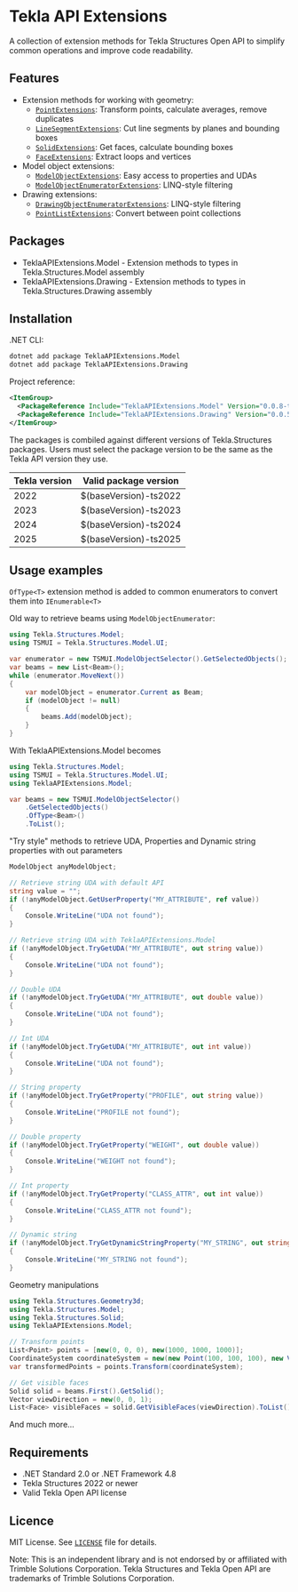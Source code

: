 # Tekla API Extensions

A collection of extension methods for Tekla Structures Open API to simplify common operations and improve code readability.

## Features

- Extension methods for working with geometry:
  - [`PointExtensions`](src/TeklaAPIExtensions.Model/PointExtensions.cs): Transform points, calculate averages, remove duplicates
  - [`LineSegmentExtensions`](src/TeklaAPIExtensions.Model/LineSegmentExtensions.cs): Cut line segments by planes and bounding boxes
  - [`SolidExtensions`](src/TeklaAPIExtensions.Model/SolidExtensions.cs): Get faces, calculate bounding boxes
  - [`FaceExtensions`](src/TeklaAPIExtensions.Model/FaceExtensions.cs): Extract loops and vertices
- Model object extensions:
  - [`ModelObjectExtensions`](src/TeklaAPIExtensions.Model/ModelObjectExtensions.cs): Easy access to properties and UDAs
  - [`ModelObjectEnumeratorExtensions`](src/TeklaAPIExtensions.Model/ModelObjectEnumeratorExtensions.cs): LINQ-style filtering
- Drawing extensions:
  - [`DrawingObjectEnumeratorExtensions`](src/TeklaAPIExtensions.Drawing/DrawingObjectEnumeratorExtensions.cs): LINQ-style filtering
  - [`PointListExtensions`](src/TeklaAPIExtensions.Drawing/PointListExtensions.cs): Convert between point collections

## Packages

- TeklaAPIExtensions.Model - Extension methods to types in Tekla.Structures.Model assembly
- TeklaAPIExtensions.Drawing - Extension methods to types in Tekla.Structures.Drawing assembly

## Installation

.NET CLI:

```sh
dotnet add package TeklaAPIExtensions.Model
dotnet add package TeklaAPIExtensions.Drawing
```

Project reference:
```xml
<ItemGroup>
  <PackageReference Include="TeklaAPIExtensions.Model" Version="0.0.8-ts2025" />
  <PackageReference Include="TeklaAPIExtensions.Drawing" Version="0.0.5-ts2025" />
</ItemGroup>
```

The packages is combiled against different versions of Tekla.Structures packages. Users must select the package version to be the same as the Tekla API version they use.

| Tekla version | Valid package version |
| ---|---|
| 2022 | $(baseVersion)-ts2022 |
| 2023 | $(baseVersion)-ts2023 |
| 2024 | $(baseVersion)-ts2024 |
| 2025 | $(baseVersion)-ts2025 |

## Usage examples

<code>OfType\<T></code> extension method is added to common enumerators to convert them into <code>IEnumerable\<T></code>

Old way to retrieve beams using <code>ModelObjectEnumerator</code>:

```c#
using Tekla.Structures.Model;
using TSMUI = Tekla.Structures.Model.UI;

var enumerator = new TSMUI.ModelObjectSelector().GetSelectedObjects();
var beams = new List<Beam>();
while (enumerator.MoveNext())
{
    var modelObject = enumerator.Current as Beam;
    if (modelObject != null)
    {
        beams.Add(modelObject);
    }
}
```

With TeklaAPIExtensions.Model becomes

```c#
using Tekla.Structures.Model;
using TSMUI = Tekla.Structures.Model.UI;
using TeklaAPIExtensions.Model;

var beams = new TSMUI.ModelObjectSelector()
    .GetSelectedObjects()
    .OfType<Beam>()
    .ToList();
```

"Try style" methods to retrieve UDA, Properties and Dynamic string properties with out parameters

```c#
ModelObject anyModelObject;

// Retrieve string UDA with default API
string value = "";
if (!anyModelObject.GetUserProperty("MY_ATTRIBUTE", ref value))
{
    Console.WriteLine("UDA not found");
}

// Retrieve string UDA with TeklaAPIExtensions.Model
if (!anyModelObject.TryGetUDA("MY_ATTRIBUTE", out string value))
{
    Console.WriteLine("UDA not found");
}

// Double UDA
if (!anyModelObject.TryGetUDA("MY_ATTRIBUTE", out double value))
{
    Console.WriteLine("UDA not found");
}

// Int UDA
if (!anyModelObject.TryGetUDA("MY_ATTRIBUTE", out int value))
{
    Console.WriteLine("UDA not found");
}

// String property
if (!anyModelObject.TryGetProperty("PROFILE", out string value))
{
    Console.WriteLine("PROFILE not found");
}

// Double property
if (!anyModelObject.TryGetProperty("WEIGHT", out double value))
{
    Console.WriteLine("WEIGHT not found");
}

// Int property
if (!anyModelObject.TryGetProperty("CLASS_ATTR", out int value))
{
    Console.WriteLine("CLASS_ATTR not found");
}

// Dynamic string
if (!anyModelObject.TryGetDynamicStringProperty("MY_STRING", out string value))
{
    Console.WriteLine("MY_STRING not found");
}
```

Geometry manipulations

```c#
using Tekla.Structures.Geometry3d;
using Tekla.Structures.Model;
using Tekla.Structures.Solid;
using TeklaAPIExtensions.Model;

// Transform points
List<Point> points = [new(0, 0, 0), new(1000, 1000, 1000)];
CoordinateSystem coordinateSystem = new(new Point(100, 100, 100), new Vector(1, 0, 0), new Vector(0, 1, 0));
var transformedPoints = points.Transform(coordinateSystem);

// Get visible faces
Solid solid = beams.First().GetSolid();
Vector viewDirection = new(0, 0, 1);
List<Face> visibleFaces = solid.GetVisibleFaces(viewDirection).ToList();
```

And much more...

## Requirements

- .NET Standard 2.0 or .NET Framework 4.8
- Tekla Structures 2022 or newer
- Valid Tekla Open API license
  
## Licence

MIT License. See [`LICENSE`](LICENSE) file for details.

Note: This is an independent library and is not endorsed by or affiliated with Trimble Solutions Corporation. Tekla Structures and Tekla Open API are trademarks of Trimble Solutions Corporation.